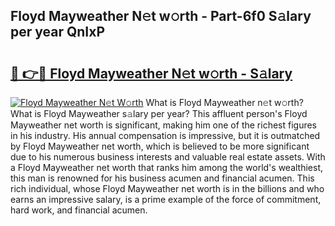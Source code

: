 ## Floyd Mayweather N𝚎t w𝚘rth - Part-6f0 S𝚊lary per year QnIxP

# <h2><a href="http://gc47fvn.nevu.top/?p=Floyd+Mayweather">🔗 👉🔴 Floyd Mayweather N𝚎t w𝚘rth - S𝚊lary</a></h2>

[![Floyd Mayweather N𝚎t W𝚘rth](https://i.imgur.com/Oavwk0R.jpeg)](http://gc47fvn.nevu.top/?p=Floyd+Mayweather)
What is Floyd Mayweather n𝚎t w𝚘rth? What is Floyd Mayweather s𝚊lary per year?
This affluent person's Floyd Mayweather net worth is significant, making him one of the richest figures in his industry. His annual compensation is impressive, but it is outmatched by Floyd Mayweather net worth, which is believed to be more significant due to his numerous business interests and valuable real estate assets. With a Floyd Mayweather net worth that ranks him among the world's wealthiest, this man is renowned for his business acumen and financial acumen. This rich individual, whose Floyd Mayweather net worth is in the billions and who earns an impressive salary, is a prime example of the force of commitment, hard work, and financial acumen.
